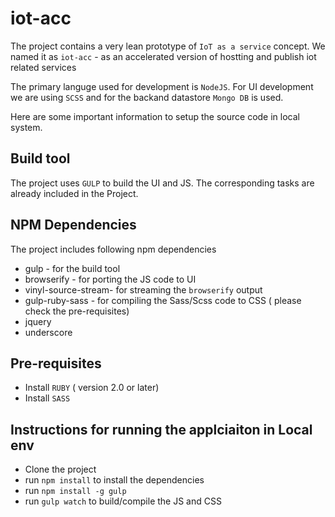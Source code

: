 # iot-acc
The project contains a very lean prototype of `IoT as a service` concept.
We named it as `iot-acc` - as an accelerated version of hostting and publish iot related services

The primary languge used for development is `NodeJS`.
For UI development we are using `SCSS` and for the backand datastore `Mongo DB` is used.

Here are some important information to setup the source code in local system.

## Build tool
The project uses `GULP` to build the UI and JS. The corresponding tasks are already included in the Project.

## NPM Dependencies
The project includes following npm dependencies
* gulp - for the build tool
* browserify - for porting the JS code to UI
* vinyl-source-stream- for streaming the `browserify` output
* gulp-ruby-sass - for compiling the Sass/Scss code to CSS ( please check the pre-requisites)
* jquery
* underscore

## Pre-requisites
* Install `RUBY` ( version 2.0 or later)
* Install `SASS`

## Instructions for running the applciaiton in Local env
* Clone the project
* run `npm install` to install the dependencies
* run `npm install -g gulp`
* run `gulp watch` to build/compile the JS and CSS
